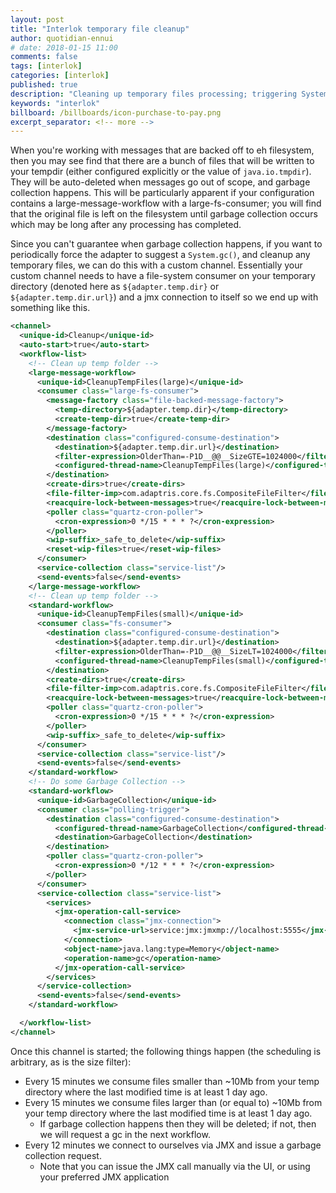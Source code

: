 ```yaml
---
layout: post
title: "Interlok temporary file cleanup"
author: quotidian-ennui
# date: 2018-01-15 11:00
comments: false
tags: [interlok]
categories: [interlok]
published: true
description: "Cleaning up temporary files processing; triggering System.gc() periodically"
keywords: "interlok"
billboard: /billboards/icon-purchase-to-pay.png
excerpt_separator: <!-- more -->
---
```


When you're working with messages that are backed off to eh filesystem, then you may see find that there are a bunch of files that will be written to your tempdir (either configured explicitly or the value of `java.io.tmpdir`). They will be auto-deleted when messages go out of scope, and garbage collection happens. This will be particularly apparent if your configuration contains a large-message-workflow with a large-fs-consumer; you will find that the original file is left on the filesystem until garbage collection occurs which may be long after any processing has completed.

<!-- more -->

Since you can't guarantee when garbage collection happens, if you want to periodically force the adapter to suggest a `System.gc()`, and cleanup any temporary files, we can do this with a custom channel. Essentially your custom channel needs to have a file-system consumer on your temporary directory (denoted here as `${adapter.temp.dir}` or `${adapter.temp.dir.url}`) and a jmx connection to itself so we end up with something like this.

```xml
<channel>
  <unique-id>Cleanup</unique-id>
  <auto-start>true</auto-start>
  <workflow-list>
    <!-- Clean up temp folder -->
    <large-message-workflow>
      <unique-id>CleanupTempFiles(large)</unique-id>
      <consumer class="large-fs-consumer">
        <message-factory class="file-backed-message-factory">
          <temp-directory>${adapter.temp.dir}</temp-directory>
          <create-temp-dir>true</create-temp-dir>
        </message-factory>
        <destination class="configured-consume-destination">
          <destination>${adapter.temp.dir.url}</destination>
          <filter-expression>OlderThan=-P1D__@@__SizeGTE=1024000</filter-expression>
          <configured-thread-name>CleanupTempFiles(large)</configured-thread-name>
        </destination>
        <create-dirs>true</create-dirs>
        <file-filter-imp>com.adaptris.core.fs.CompositeFileFilter</file-filter-imp>
        <reacquire-lock-between-messages>true</reacquire-lock-between-messages>
        <poller class="quartz-cron-poller">
          <cron-expression>0 */15 * * * ?</cron-expression>
        </poller>
        <wip-suffix>_safe_to_delete</wip-suffix>
        <reset-wip-files>true</reset-wip-files>
      </consumer>
      <service-collection class="service-list"/>
      <send-events>false</send-events>
    </large-message-workflow>
    <!-- Clean up temp folder -->
    <standard-workflow>
      <unique-id>CleanupTempFiles(small)</unique-id>
      <consumer class="fs-consumer">
        <destination class="configured-consume-destination">
          <destination>${adapter.temp.dir.url}</destination>
          <filter-expression>OlderThan=-P1D__@@__SizeLT=1024000</filter-expression>
          <configured-thread-name>CleanupTempFiles(small)</configured-thread-name>
        </destination>
        <create-dirs>true</create-dirs>
        <file-filter-imp>com.adaptris.core.fs.CompositeFileFilter</file-filter-imp>
        <reacquire-lock-between-messages>true</reacquire-lock-between-messages>
        <poller class="quartz-cron-poller">
          <cron-expression>0 */15 * * * ?</cron-expression>
        </poller>
        <wip-suffix>_safe_to_delete</wip-suffix>
      </consumer>
      <service-collection class="service-list"/>
      <send-events>false</send-events>
    </standard-workflow>
    <!-- Do some Garbage Collection -->
    <standard-workflow>
      <unique-id>GarbageCollection</unique-id>
      <consumer class="polling-trigger">
        <destination class="configured-consume-destination">
          <configured-thread-name>GarbageCollection</configured-thread-name>
          <destination>GarbageCollection</destination>
        </destination>
        <poller class="quartz-cron-poller">
          <cron-expression>0 */12 * * * ?</cron-expression>
        </poller>
      </consumer>
      <service-collection class="service-list">
        <services>
          <jmx-operation-call-service>
            <connection class="jmx-connection">
              <jmx-service-url>service:jmx:jmxmp://localhost:5555</jmx-service-url>
            </connection>
            <object-name>java.lang:type=Memory</object-name>
            <operation-name>gc</operation-name>
          </jmx-operation-call-service>
        </services>
      </service-collection>
      <send-events>false</send-events>
    </standard-workflow>

  </workflow-list>
</channel>
```

Once this channel is started; the following things happen (the scheduling is arbitrary, as is the size filter):

* Every 15 minutes we consume files smaller than ~10Mb from your temp directory where the last modified time is at least 1 day ago.
* Every 15 minutes we consume files larger than (or equal to) ~10Mb from your temp directory where the last modified time is at least 1 day ago.
    * If garbage collection happens then they will be deleted; if not, then we will request a gc in the next workflow.
* Every 12 minutes we connect to ourselves via JMX and issue a garbage collection request.
    * Note that you can issue the JMX call manually via the UI, or using your preferred JMX application
